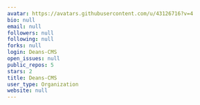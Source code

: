 ```yaml
---
avatar: https://avatars.githubusercontent.com/u/43126716?v=4
bio: null
email: null
followers: null
following: null
forks: null
login: Deans-CMS
open_issues: null
public_repos: 5
stars: 2
title: Deans-CMS
user_type: Organization
website: null
---
```

